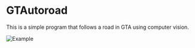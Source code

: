 # GTAutoroad

This is a simple program that follows a road in GTA using computer vision.

![Example](https://my.mixtape.moe/yevjwm.png)
